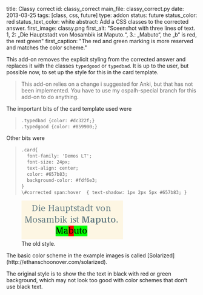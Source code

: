 title: Classy correct
id: classy_correct
main_file: classy_correct.py
date: 2013-03-25
tags: [class, css, future]
type: addon
status: future
status_color: red
status_text_color: white
abstract: Add a CSS classes to the corrected answer.
first_image: classy.png
first_alt: "Sceenshot with three lines of text. 1, 2: „Die Hauptstadt
von Mosambik ist Maputo.“, 3.:  „Mabuto“, the „b“ is red, the rest
green"
first_caption: "The red and green marking is more reserved and matches
the color scheme."

This add-on removes the explicit styling from the corrected answer and
replaces it with the classes `typedgood` or `typedbad`. It is up to
the user, but possible now, to set up the style for this in the card
template.


<blockquote class="nb">
This add-on relies on a change i suggested for Anki, but that has not
been implemented. You have to use my ospalh-special branch for this
add-on to do anything.
</blockquote>

The important bits of the card template used were
<blockquote><pre><code>.typedbad {color: #dc322f;}
.typedgood {color: #859900;}</code></pre></blockquote>

Other bits were
<blockquote><pre><code>.card{
  font-family: 'Demos LT';
  font-size: 24px;
  text-align: center;
  color: #657b83;
  background-color: #fdf6e3;
}
\#corrected span:hover  { text-shadow: 1px 2px 5px #657b83; }</code></pre></blockquote>


<figure>
<img src="images/stylish.png"
alt="Sceenshot with the same text as above. In line three, the „b“ is
in black with red background, the rest
black with green background." />
<figcaption>
    The old style.
</figcaption>
</figure>
The basic color scheme in the example images is called
[Solarized](http://ethanschoonover.com/solarized).

The original style is to show the the text in black with red or green
background, which may not look too good with color schemes that don’t
use black text.
